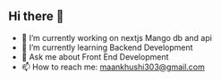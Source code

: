 ## Hi there 👋

- 🔭 I’m currently working on nextjs Mango db and api
- 🌱 I’m currently learning Backend Development
- 💬 Ask me about Front End Development
- 📫 How to reach me: maankhushi303@gmail.com
